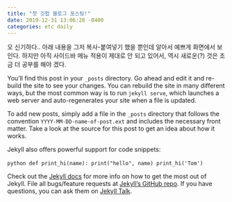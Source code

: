 ```yaml
---
title: "첫 깃헙 블로그 포스팅!"
date: 2019-12-31 13:06:28 -0400
categories: etc daily
---
```


오 신기하다.. 아래 내용을 그저 복사-붙여넣기 했을 뿐인데 알아서 예쁘게 화면에서 보인다.
하지만 아직 사이드바 메뉴 적용이 제대로 안 되고 있어서, 역시 새로운(?) 것은 조금 더 공부를 해야 겠다. 

You’ll find this post in your `_posts` directory. Go ahead and edit it and re-build the site to see your changes. You can rebuild the site in many different ways, but the most common way is to run `jekyll serve`, which launches a web server and auto-regenerates your site when a file is updated.

To add new posts, simply add a file in the `_posts` directory that follows the convention `YYYY-MM-DD-name-of-post.ext` and includes the necessary front matter. Take a look at the source for this post to get an idea about how it works.

Jekyll also offers powerful support for code snippets:

​```python
def print_hi(name):
  print("hello", name)
print_hi('Tom')
​```

Check out the [Jekyll docs][jekyll-docs] for more info on how to get the most out of Jekyll. File all bugs/feature requests at [Jekyll’s GitHub repo][jekyll-gh]. If you have questions, you can ask them on [Jekyll Talk][jekyll-talk].

[jekyll-docs]: https://jekyllrb.com/docs/home
[jekyll-gh]:   https://github.com/jekyll/jekyll
[jekyll-talk]: https://talk.jekyllrb.com/
